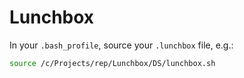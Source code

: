 # Lunchbox

In your `.bash_profile`, source your `.lunchbox` file, e.g.:

```bash
source /c/Projects/rep/Lunchbox/DS/lunchbox.sh
```

